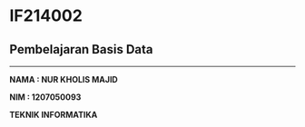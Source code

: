 # IF214002
## **Pembelajaran Basis Data**
---
**NAMA : NUR KHOLIS MAJID**

**NIM : 1207050093**

**TEKNIK INFORMATIKA**
